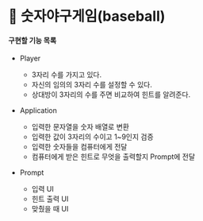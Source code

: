 # 📌 숫자야구게임(baseball)
#### 구현할 기능 목록
- Player
    - 3자리 수를 가지고 있다.
    - 자신의 임의의 3자리 수를 설정할 수 있다.
    - 상대방이 3자리의 수를 주면 비교하여 힌트를 알려준다.

- Application
    - 입력한 문자열을 숫자 배열로 변환
    - 입력한 값이 3자리의 수이고 1~9인지 검증
    - 입력한 숫자들을 컴퓨터에게 전달
    - 컴퓨터에게 받은 힌트로 무엇을 출력할지 Prompt에 전달

- Prompt
    - 입력 UI
    - 힌트 출력 UI
    - 맞췄을 때 UI
